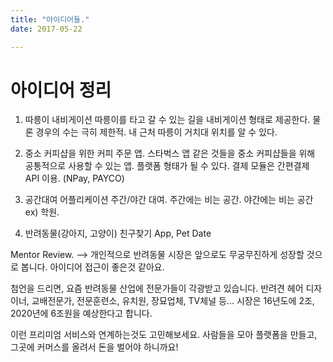 ```yaml
---
title: "아이디어들."
date: 2017-05-22

---
```


# 아이디어 정리

1. 따릉이 내비게이션
따릉이를 타고 갈 수 있는 길을 내비게이션 형태로 제공한다. 물론 경우의 수는 극히 제한적.
내 근처 따릉이 거치대 위치를 알 수 있다.

2. 중소 커피샵을 위한 커피 주문 앱.
스타벅스 앱 같은 것들을 중소 커피샵들을 위해 공통적으로 사용할 수 있는 앱. 플랫폼 형태가 될 수 있다. 결제 모듈은 간편결제 API 이용. (NPay, PAYCO)

3. 공간대여 어플리케이션
주간/야간 대여. 주간에는 비는 공간. 야간에는 비는 공간
ex) 학원.

4. 반려동물(강아지, 고양이) 친구찾기 App, Pet Date

Mentor Review.
--> 개인적으로 반려동물 시장은 앞으로도 무궁무진하게 성장할 것으로 봅니다. 아이디어 접근이 좋은것 같아요.

첨언을 드리면,
요즘 반려동물 산업에 전문가들이 각광받고 있습니다.
반려견 헤어 디자이너, 교배전문가, 전문훈련소, 유치원, 장묘업체, TV체널 등...
시장은 16년도에 2조, 2020년에 6조원을 예상한다고 합니다.


이런 프리미엄 서비스와 연계하는것도 고민해보세요. 사람들을 모아 플랫폼을 만들고, 그곳에 커머스를 올려서 돈을 벌어야 하니까요!
